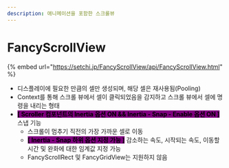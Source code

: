 ```yaml
---
description: 애니메이션을 포함한 스크롤뷰
---
```


# FancyScrollView

{% embed url="https://setchi.jp/FancyScrollView/api/FancyScrollView.html" %}

* 디스플레이에 필요한 만큼의 셀만 생성되며, 해당 셀은 재사용됨(Pooling)
* Context를 통해 스크롤 뷰에서 셀이 클릭되었음을 감지하고 스크롤 뷰에서 셀에 명령을 내리는 형태
* <mark style="background-color:purple;">**\[ Scroller 컴포넌트의 Inertia 옵션 ON && Inertia - Snap - Enable 옵션 ON ]**</mark> 스냅 기능
  * 스크롤이 멈추기 직전의 가장 가까운 셀로 이동&#x20;
  * <mark style="background-color:purple;">**\[ Inertia - Snap 하위 옵션 지정 가능 ]**</mark> 감소하는 속도,  시작되는 속도, 이동할 시간 및 완화에 대한 임계값 지정 가능
  * FancyScrollRect 및 FancyGridView는 지원하지 않음
